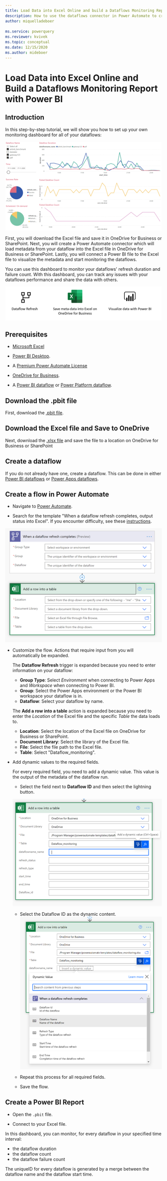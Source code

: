 ```yaml
---
title: Load Data into Excel Online and build a Dataflows Monitoring Report with Power BI
description: How to use the dataflows connector in Power Automate to create a dataflows monitoring report in Power BI
author: miquelladeboer

ms.service: powerquery
ms.reviewer: kvivek
ms.topic: conceptual
ms.date: 12/15/2020
ms.author: mideboer
---
```


# Load Data into Excel Online and Build a Dataflows Monitoring Report with Power BI

## Introduction

In this step-by-step tutorial, we will show you how to set up your own monitoring dashboard for all of your dataflows:

![example of monitoring dashboard](media/dashboard.PNG)

First, you will download the Excel file and save it in OneDrive for Business or SharePoint. Next, you will create a Power Automate connector which will load metadata from your dataflow into the Excel file in OneDrive for Business or SharePoint. Lastly, you will connect a Power BI file to the Excel file to visualize the metadata and start monitoring the dataflows.

You can use this dashboard to monitor your dataflows' refresh duration and failure count. With this dashboard, you can track any issues with your dataflows performance and share the data with others. 

![overview of loading data through Excel](media/excel.PNG)	


## Prerequisites
* [Microsoft Excel](https://www.microsoft.com/en/microsoft-365/excel)

* [Power BI Desktop](https://www.microsoft.com/download/details.aspx?id=58494).

* A [Premium Power Automate License](/power-platform/admin/pricing-billing-skus)

* [OneDrive for Business](https://www.microsoft.com/en/microsoft-365/onedrive/onedrive-for-business).

* A [Power BI dataflow](/power-bi/transform-model/dataflows/dataflows-introduction-self-service) or [Power Platform dataflow](/powerapps/maker/common-data-service/create-and-use-dataflows).

## Download the .pbit file

First, download the [.pbit file](https://download.microsoft.com/download/1/4/E/14EDED28-6C58-4055-A65C-23B4DA81C4DE/excel-template.pbit).

## Download the Excel file and Save to OneDrive

Next, download the [.xlsx file](https://download.microsoft.com/download/1/4/E/14EDED28-6C58-4055-A65C-23B4DA81C4DE/dataflow_monitoring.xlsx) and save the file to a location on OneDrive for Business or SharePoint

## Create a dataflow

If you do not already have one, create a dataflow. This can be done in either [Power BI dataflows](/power-bi/transform-model/dataflows/dataflows-introduction-self-service) or [Power Apps dataflows](/powerapps/maker/common-data-service/create-and-use-dataflows).

## Create a flow in Power Automate 

* Navigate to [Power Automate](https://flow.microsoft.com).

* Search for the template "When a dataflow refresh completes, output status into Excel". If you encounter difficulty, see these [instructions](/power-automate/get-started-logic-template).

![example of excel template](media/templateexcel.PNG)

* Customize the flow. Actions that require input from you will automatically be expanded.

  The **Dataflow Refresh** trigger is expanded because you need to enter information on your dataflow:
    * **Group Type**: Select *Environment* when connecting to Power Apps and *Workspace* when connecting to Power BI.
    * **Group**: Select the Power Apps environment or the Power BI workspace your dataflow is in.
    * **Dataflow**: Select your dataflow by name.
  
  The **Add a row into a table** action is expanded because you need to enter the *Location* of the Excel file and the specific *Table* the data loads to.
    * **Location**: Select the location of the Excel file on OneDrive for Business or SharePoint.
    * **Document Library**: Select the library of the Excel file.
    * **File**: Select the file path to the Excel file.
    * **Table**: Select "Dataflow_monitoring".

* Add dynamic values to the required fields.

  For every required field, you need to add a dynamic value. This value is the output of the metadata of the dataflow run.
    * Select the field next to **Dataflow ID** and then select the lightning button.
    
    ![example of lightning button in Excel](media/dynamicexcel.png)

    * Select the Dataflow ID as the dynamic content.
    ![An example of folder structure](media/dynamicexcel1.png)

    * Repeat this process for all required fields.

  * Save the flow.


## Create a Power BI Report

* Open the `.pbit` file.

* Connect to your Excel file.

In this dashboard, you can monitor, for every dataflow in your specified time interval:
* the dataflow duration
* the dataflow count
* the dataflow failure count

The uniqueID for every dataflow is generated by a merge between the dataflow name and the dataflow start time.